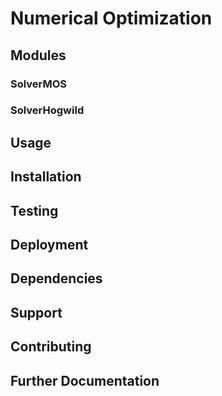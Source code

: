 # Numerical Optimization

## Modules

### SolverMOS
### SolverHogwild

## Usage
## Installation
## Testing
## Deployment
## Dependencies
## Support
## Contributing
## Further Documentation
